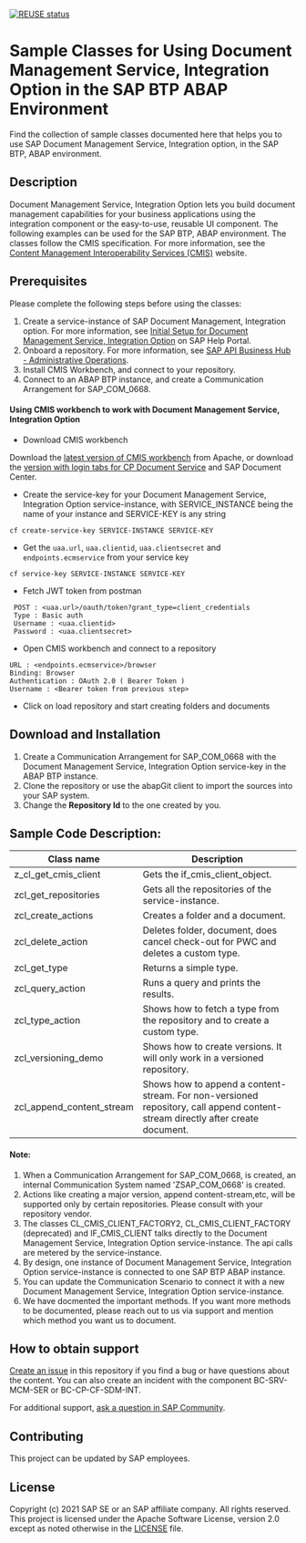 [![REUSE status](https://api.reuse.software/badge/github.com/SAP-samples/abap-cmis-client-sample)](https://api.reuse.software/info/github.com/SAP-samples/abap-cmis-client-sample)
# Sample Classes for Using Document Management Service, Integration Option in the SAP BTP ABAP Environment
Find the collection of sample classes documented here that helps you to use SAP Document Management Service, Integration option, in the SAP BTP, ABAP environment.

## Description
Document Management Service, Integration Option lets you build document management capabilities for your business applications using the integration component or the easy-to-use, reusable UI component.
The following examples can be used for the SAP BTP, ABAP environment.
The classes follow the CMIS specification. For more information, see the [Content Management Interoperability Services (CMIS)](http://docs.oasis-open.org/cmis/CMIS/v1.1/CMIS-v1.1.html) website.

## Prerequisites
Please complete the following steps before using the classes:
1. Create a service-instance of SAP Document Management, Integration option. 
For more information, see [Initial Setup for Document Management Service, Integration Option](https://help.sap.com/viewer/f6e70dd4bffa4b65965b43feed4c9429/Cloud/en-US/bc0f1ec7d5374b968e0b0de6db470c94.html) on SAP Help Portal. 
2. Onboard a repository.
For more information, see [SAP API Business Hub - Administrative Operations](https://api.sap.com/api/AdminAPI/resource).
3. Install CMIS Workbench, and connect to your repository.
4. Connect to an ABAP BTP instance, and create a Communication Arrangement for SAP_COM_0668.

#### Using CMIS workbench to work with Document Management Service, Integration Option
 - Download CMIS workbench

Download the [latest version of CMIS workbench](https://chemistry.apache.org/java/download.html) from Apache, or download the [version with login tabs for CP Document Service](https://github.com/SAP/cloud-cmis-workbench) and SAP Document Center.

- Create the service-key for your Document Management Service, Integration Option service-instance, with SERVICE_INSTANCE being the name of your instance and SERVICE-KEY is any string
``` code
cf create-service-key SERVICE-INSTANCE SERVICE-KEY
```

- Get the `uaa.url`, `uaa.clientid`, `uaa.clientsecret` and `endpoints.ecmservice` from your service key
``` code
cf service-key SERVICE-INSTANCE SERVICE-KEY
```

- Fetch JWT token from postman
```http
 POST : <uaa.url>/oauth/token?grant_type=client_credentials
 Type : Basic auth
 Username : <uaa.clientid>
 Password : <uaa.clientsecret>
```

- Open CMIS workbench and connect to a repository
```http
URL : <endpoints.ecmservice>/browser
Binding: Browser
Authentication : OAuth 2.0 ( Bearer Token )
Username : <Bearer token from previous step>
```

- Click on load repository and start creating folders and documents

## Download and Installation
1. Create a Communication Arrangement for SAP_COM_0668 with the Document Management Service, Integration Option service-key in the ABAP BTP instance.
2. Clone the repository or use the abapGit client to import the sources into your SAP system.
3. Change the **Repository Id** to the one created by you.

## Sample Code Description:
| Class name  | Description |
| ------------- | ------------- |
| z_cl_get_cmis_client | Gets the if_cmis_client_object. |
| zcl_get_repositories | Gets all the repositories of the service-instance. |
| zcl_create_actions | Creates a folder and a document. |
| zcl_delete_action | Deletes folder, document, does cancel check-out for PWC and deletes a custom type. |
| zcl_get_type | Returns a simple type. |
| zcl_query_action | Runs a query and prints the results. |
| zcl_type_action | Shows how to fetch a type from the repository and to create a custom type. |
| zcl_versioning_demo | Shows how to create versions. It will only work in a versioned repository. |
| zcl_append_content_stream | Shows how to append a content-stream. For non-versioned repository, call append content-stream directly after create document. |

#### Note:
1. When a Communication Arrangement for SAP_COM_0668,  is created, an internal Communication System named 'ZSAP_COM_0668' is created.
2. Actions like creating a major version, append content-stream,etc, will be supported only by certain repositories. Please consult with your repository vendor.
3. The classes CL_CMIS_CLIENT_FACTORY2, CL_CMIS_CLIENT_FACTORY (deprecated) and IF_CMIS_CLIENT talks directly to the Document Management Service, Integration Option service-instance. The api calls are metered by the service-instance.
4. By design, one instance of Document Management Service, Integration Option service-instance is connected to one SAP BTP ABAP instance. 
5. You can update the Communication Scenario to connect it with a new Document Management Service, Integration Option service-instance.
6. We have docmented the important methods. If you want more methods to be documented, please reach out to us via support and mention which method you want us to document.

## How to obtain support

[Create an issue](https://github.com/SAP-samples/abap-cmis-client-sample/issues) in this repository if you find a bug or have questions about the content.
You can also create an incident with the component BC-SRV-MCM-SER or BC-CP-CF-SDM-INT.
 
For additional support, [ask a question in SAP Community](https://answers.sap.com/questions/ask.html).

## Contributing
This project can be updated by SAP employees.

## License
Copyright (c) 2021 SAP SE or an SAP affiliate company. All rights reserved. This project is licensed under the Apache Software License, version 2.0 except as noted otherwise in the [LICENSE](LICENSES/Apache-2.0.txt) file.
